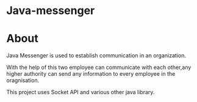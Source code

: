 # Java-messenger
 
# About

Java Messenger is  used to establish communication in an organization.<br>

With the help of this two employee can communicate with each other,any higher authority can send any information to every employee in the oragnisation.<br>

This project uses Socket API and various other java library.<br>
